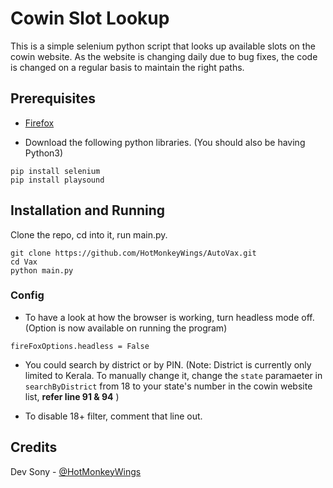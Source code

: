 # Cowin Slot Lookup

This is a simple selenium python script that looks up available slots on the cowin website. As the website is changing daily due to bug fixes, the code is changed on a regular basis to maintain the right paths.

## Prerequisites
- [Firefox](https://www.mozilla.org/en-US/firefox/new/)


- Download the following python libraries.
(You should also be having Python3)
```
pip install selenium
pip install playsound
```

## Installation and Running

Clone the repo, cd into it, run main.py.

```
git clone https://github.com/HotMonkeyWings/AutoVax.git
cd Vax
python main.py
```

### Config

- To have a look at how the browser is working, turn headless mode off. (Option is now available on running the program)
```
fireFoxOptions.headless = False
```
- You could search by district or by PIN. (Note: District is currently only limited to Kerala. To manually change it, change the `state` paramaeter in `searchByDistrict` from 18 to your state's number in the cowin website list, **refer line 91 & 94** )

- To disable 18+ filter, comment that line out.

## Credits
Dev Sony - [@HotMonkeyWings](https://github.com/HotMonkeyWings)



